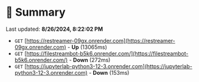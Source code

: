 # 📖 Summary
Last updated: **8/26/2024, 8:22:02 PM**

- `GET` [https://restreamer-09gx.onrender.com](https://restreamer-09gx.onrender.com) - **Up** (13065ms)
- `GET` [https://filestreambot-b5k6.onrender.com/](https://filestreambot-b5k6.onrender.com/) - **Down** (272ms)
- `GET` [https://jupyterlab-python3-12-3.onrender.com](https://jupyterlab-python3-12-3.onrender.com) - **Down** (153ms)
